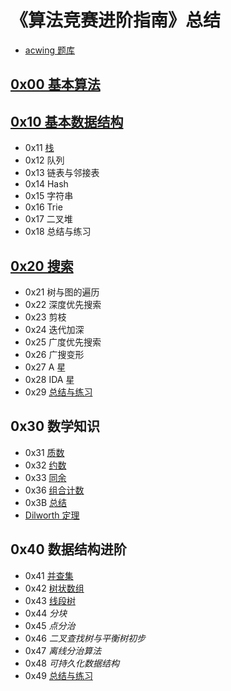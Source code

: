 # 《算法竞赛进阶指南》总结

- [acwing 题库](https://www.acwing.com/activity/content/6/)

## [0x00 基本算法](./0x00/readme.md)

## [0x10 基本数据结构](./0x10/readme.md)

- 0x11 [栈](./0x10/0x11/readme.md)
- 0x12 队列
- 0x13 链表与邻接表
- 0x14 Hash
- 0x15 字符串
- 0x16 Trie
- 0x17 二叉堆
- 0x18 总结与练习

## [0x20 搜索](./0x20/readme.md)

- 0x21 树与图的遍历 
- 0x22 深度优先搜索 
- 0x23 剪枝 
- 0x24 迭代加深 
- 0x25 广度优先搜索 
- 0x26 广搜变形 
- 0x27 A 星 
- 0x28 IDA 星 
- 0x29 [总结与练习](./0x20/0x29/readme.md)

## 0x30 数学知识

- 0x31 [质数](./0x30/0x31/readme.md) 
- 0x32 [约数](./0x30/0x32/readme.md)
- 0x33 [同余](./0x30/0x33/readme.md)
- 0x36 [组合计数](./0x30/0x36/readme.md)
- 0x3B [总结](./0x30/0x3B/readme.md)
- [Dilworth 定理](./0x30/Dilworth.md)

## 0x40 数据结构进阶

- 0x41 [并查集](./0x40/0x41/readme.md)
- 0x42 [树状数组](./0x40/0x42/readme.md)
- 0x43 [线段树](./0x40/0x43/readme.md)
- 0x44 *分块*
- 0x45 *点分治*
- 0x46 *二叉查找树与平衡树初步*
- 0x47 *离线分治算法*
- 0x48 *可持久化数据结构*
- 0x49 [总结与练习](./0x40/0x49/readme.md)